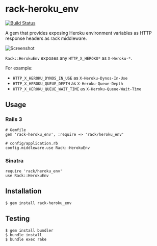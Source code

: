 rack-heroku_env
====

[![Build Status](http://travis-ci.org/juno/rack-heroku_env.png)](http://travis-ci.org/juno/rack-heroku_env)

A gem that provides exposing Heroku environment variables as HTTP response headers as rack middleware.

![Screenshot](http://farm7.static.flickr.com/6072/6034883614_f94d8d6d61_b.jpg)

`Rack::HerokuEnv` exposes any `HTTP_X_HEROKU*` as `X-Heroku-*`.

For example:

* `HTTP_X_HEROKU_DYNOS_IN_USE` as `X-Heroku-Dynos-In-Use`
* `HTTP_X_HEROKU_QUEUE_DEPTH` as `X-Heroku-Queue-Depth`
* `HTTP_X_HEROKU_QUEUE_WAIT_TIME` as `X-Heroku-Queue-Wait-Time`


Usage
----

### Rails 3

    # Gemfile
    gem 'rack-heroku_env', :require => 'rack/heroku_env'

    # config/application.rb
    config.middleware.use Rack::HerokuEnv


### Sinatra

    require 'rack/heroku_env'
    use Rack::HerokuEnv


Installation
----

    $ gem install rack-heroku_env


Testing
----

    $ gem install bundler
    $ bundle install
    $ bundle exec rake
